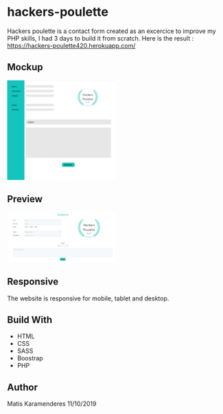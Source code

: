 # hackers-poulette

Hackers poulette is a contact form created as an excercice to improve my PHP skills, I had 3 days to build it from scratch.
Here is the result : https://hackers-poulette420.herokuapp.com/

<h2>Mockup</h2>

<img src="assets/screenShot/mockup.png" width="50%" />

<h2>Preview</h2>

<img src="assets/screenShot/screenWeb.png" width="50%"/>

<h2>Responsive</h2>
The website is responsive for mobile, tablet and desktop.

<h2> Build With </h2>
<ul>
    <li>HTML</li>
    <li>CSS</li>
    <li>SASS</li>
    <li>Boostrap</li>
    <li>PHP</li>
</ul>

<h2>Author</h2>
Matis Karamenderes
11/10/2019
